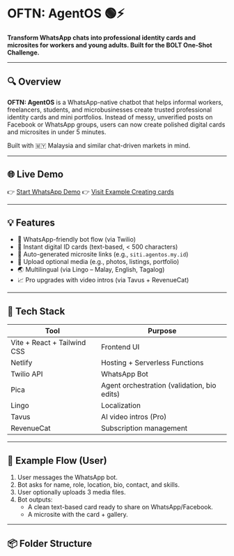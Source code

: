 # OFTN: AgentOS 🟢⚡

**Transform WhatsApp chats into professional identity cards and microsites for workers and young adults. Built for the BOLT One-Shot Challenge.**

---

## 🔍 Overview

**OFTN: AgentOS** is a WhatsApp-native chatbot that helps informal workers, freelancers, students, and microbusinesses create trusted professional identity cards and mini portfolios. Instead of messy, unverified posts on Facebook or WhatsApp groups, users can now create polished digital cards and microsites in under 5 minutes.

Built with 🇲🇾 Malaysia and similar chat-driven markets in mind.

---

## 🌐 Live Demo

👉 [Start WhatsApp Demo](https://starlit-chaja-55dc17.netlify.app/chat) 
👉 [Visit Example Creating cards](https://starlit-chaja-55dc17.netlify.app/card)

---

## 💡 Features

- 📲 WhatsApp-friendly bot flow (via Twilio)
- 🪪 Instant digital ID cards (text-based, < 500 characters)
- 🔗 Auto-generated microsite links (e.g., `siti.agentos.my.id`)
- 🎨 Upload optional media (e.g., photos, listings, portfolio)
- 🌏 Multilingual (via Lingo – Malay, English, Tagalog)
- 📈 Pro upgrades with video intros (via Tavus + RevenueCat)

---

## 🧱 Tech Stack

| Tool        | Purpose                        |
|-------------|---------------------------------|
| Vite + React + Tailwind CSS | Frontend UI             |
| Netlify     | Hosting + Serverless Functions |
| Twilio API  | WhatsApp Bot                   |
| Pica        | Agent orchestration (validation, bio edits) |
| Lingo       | Localization                   |
| Tavus       | AI video intros (Pro)         |
| RevenueCat  | Subscription management        |

---

## 🔄 Example Flow (User)

1. User messages the WhatsApp bot.
2. Bot asks for name, role, location, bio, contact, and skills.
3. User optionally uploads 3 media files.
4. Bot outputs:
   - A clean text-based card ready to share on WhatsApp/Facebook.
   - A microsite with the card + gallery.

---

## 📦 Folder Structure


